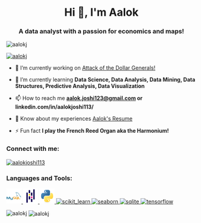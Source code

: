 <h1 align="center">Hi 👋, I'm Aalok</h1>
<h3 align="center">A data analyst with a passion for economics and maps!</h3>

<p align="left"> <img src="https://komarev.com/ghpvc/?username=aalokj&label=Profile%20views&color=0e75b6&style=flat" alt="aalokj" /> </p>

<p align="left"> <a href="https://github.com/ryo-ma/github-profile-trophy"><img src="https://github-profile-trophy.vercel.app/?username=aalokj" alt="aalokj" /></a> </p>

- 🔭 I’m currently working on [Attack of the Dollar Generals!](https://github.com/AalokJ/DollarGeneralProject)

- 🌱 I’m currently learning **Data Science, Data Analysis, Data Mining, Data Structures, Predictive Analysis, Data Visualization**

- 📫 How to reach me **aalok.joshi123@gmail.com or linkedin.com/in/aalokjoshi113/**

- 📄 Know about my experiences [Aalok's Resume](https://docs.google.com/document/d/1La_DERcUOBHKd6lhvMg3q1l4eZssPEtU6lWtsAf51rQ/edit?usp=sharing)

- ⚡ Fun fact **I play the French Reed Organ aka the Harmonium!**

<h3 align="left">Connect with me:</h3>
<p align="left">
<a href="https://linkedin.com/in/aalokjoshi113" target="blank"><img align="center" src="https://raw.githubusercontent.com/rahuldkjain/github-profile-readme-generator/master/src/images/icons/Social/linked-in-alt.svg" alt="aalokjoshi113" height="30" width="40" /></a>
</p>

<h3 align="left">Languages and Tools:</h3>
<p align="left"> <a href="https://www.mysql.com/" target="_blank" rel="noreferrer"> <img src="https://raw.githubusercontent.com/devicons/devicon/master/icons/mysql/mysql-original-wordmark.svg" alt="mysql" width="40" height="40"/> </a> <a href="https://pandas.pydata.org/" target="_blank" rel="noreferrer"> <img src="https://raw.githubusercontent.com/devicons/devicon/2ae2a900d2f041da66e950e4d48052658d850630/icons/pandas/pandas-original.svg" alt="pandas" width="40" height="40"/> </a> <a href="https://www.python.org" target="_blank" rel="noreferrer"> <img src="https://raw.githubusercontent.com/devicons/devicon/master/icons/python/python-original.svg" alt="python" width="40" height="40"/> </a> <a href="https://scikit-learn.org/" target="_blank" rel="noreferrer"> <img src="https://upload.wikimedia.org/wikipedia/commons/0/05/Scikit_learn_logo_small.svg" alt="scikit_learn" width="40" height="40"/> </a> <a href="https://seaborn.pydata.org/" target="_blank" rel="noreferrer"> <img src="https://seaborn.pydata.org/_images/logo-mark-lightbg.svg" alt="seaborn" width="40" height="40"/> </a> <a href="https://www.sqlite.org/" target="_blank" rel="noreferrer"> <img src="https://www.vectorlogo.zone/logos/sqlite/sqlite-icon.svg" alt="sqlite" width="40" height="40"/> </a> <a href="https://www.tensorflow.org" target="_blank" rel="noreferrer"> <img src="https://www.vectorlogo.zone/logos/tensorflow/tensorflow-icon.svg" alt="tensorflow" width="40" height="40"/> </a> </p>

<p><img align="left" src="https://github-readme-stats.vercel.app/api/top-langs?username=aalokj&show_icons=true&locale=en&layout=compact" alt="aalokj" /></p>

<p>&nbsp;<img align="center" src="https://github-readme-stats.vercel.app/api?username=aalokj&show_icons=true&locale=en" alt="aalokj" /></p>
